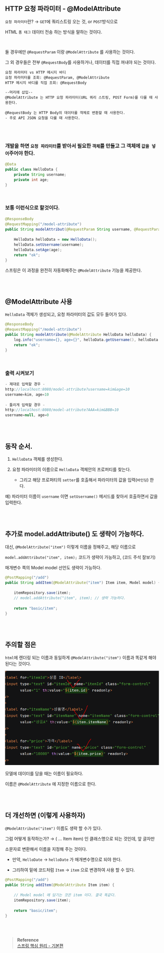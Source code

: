 ## HTTP 요청 파라미터 - @ModelAttribute

`요청 파라미터`란? → `GET`에 쿼리스트링 오는 것, or `POST`방식으로 

HTML `폼 태그` 데이터 전송 하는 방식을 말하는 것이다. 





<br/>

둘 경우에만 `@RequestParam` 이랑 `@ModelAttribute` 를 사용하는 것이다.

그 외 경우들은 전부 `@RequestBody`를 사용하거나, 데이터를 직접 꺼내야 되는 것이다.

```
요청 파라미터 vs HTTP 메시지 바디
요청 파라미터를 조회: @RequestParam, @ModelAttribute
HTTP 메시지 바디를 직접 조회: @RequestBody
```


```
--머리에 삽입--
@ModelAttribute 는 HTTP 요청 파라미터(URL 쿼리 스트링, POST Form)를 다룰 때 사용한다.

@RequestBody 는 HTTP Body의 데이터를 객체로 변환할 때 사용한다. 
- 주로 API JSON 요청을 다룰 때 사용한다.
```



<br/><br/>


### 개발을 하면 `요청 파라미터`를 받아서 필요한 `객체`를 만들고 그 객체에 `값을 넣어`주어야 한다. 

```java
@Data
public class HelloData {
    private String username;
    private int age;
}
```

<br/>

### 보통 이런식으로 할것이다.

```java
@ResponseBody
@RequestMapping("/model-attribute")
public String modelAttribut(@RequestParam String username, @RequestParam int age) {

    HelloData helloData = new HelloData();
    helloData.setUsername(username);
    helloData.setAge(age);
    return "ok";
}
```

스프링은 이 과정을 완전히 자동화해주는 `@ModelAttribute` 기능을 제공한다.

<br/><br/>

## @ModelAttribute 사용

`HelloData` 객체가 생성되고, 요청 파라미터의 값도 모두 들어가 있다.

```java
@ResponseBody
@RequestMapping("/model-attribute")
public String modelAttribute(@ModelAttribute HelloData helloData) {
    log.info("username={}, age={}", helloData.getUsername(), helloData.getAge());
    return "ok";
}
```

<br/>

### 출력 시켜보기

```java
- 제대로 입력할 경우 -
http://localhost:8080/model-attribute?username=kim&age=10
username=kim, age=10

- 틀리게 입력할 경우 - 
http://localhost:8080/model-attribute?AAA=kim&BBB=10
username=null, age=0
```

<br/><br/>

## 동작 순서.

1. `HelloData` 객체를 생성한다.

2. 요청 파라미터의 이름으로 `HelloData` 객체안의 프로퍼티를 찾는다. 

    - 그리고 해당 프로퍼티의 `setter`를 호출해서 파라미터의 값을 입력(`바인딩`) 한다.

예) 파라미터 이름이 `username` 이면 `setUsername()` 메서드를 찾아서 호출하면서 값을 입력한다.

<br/><br/>

## 추가로 model.addAttribute() 도 생략이 가능하다.

대신, `@ModelAttribute("item")` 이렇게 이름을 정해주고, 해당 이름으로

`model.addAttribute("item", item);` 코드가 생략이 가능하고, (코드 주석 잘보기)

매개변수 쪽의 Model model 선언도 생략이 가능하다.

```java
@PostMapping("/add")
public String addItem(@ModelAttribute("item") Item item, Model model) { // 매개변수도 생략 가능하다

    itemRepository.save(item);
    // model.addAttribute("item", item); // 생략 가능하다.

    return "basic/item";
}
```

<br/><br/>

## 주의할 점은

`html`에 렌더링 되는 이름과 동일하게 `@ModelAttribute("item")` 이름과 똑같게 해야 된다는 것이다.

![이미지](/programming/img/입문60.PNG)

모델에 데이터를 담을 때는 이름이 필요하다. 

이름은 `@ModelAttribute` 에 지정한 이름으로 한다.

<br/><br/>

## 더 개선하면 (이렇게 사용하자)

`@ModelAttribute("item")` 이름도 생략 할 수가 있다.

그럼 어떻게 동작하는가? → ( … Item item) 인 클래스명으로 되는 것인데, 앞 글자만 

소문자로 변환해서 이름을 지정해 주는 것이다. 

- 만약, `HelloDate` → `helloDate` 가 매개변수명으로 되야 한다.

- 그리하여 밑에 코드처럼 `Item` → `item` 으로 변경하여 사용 할 수 있다.

```java
@PostMapping("/add")
public String addItem(@ModelAttribute Item item) { 

    // Model model 에 담기는 것은 item 이다. 결국 똑같다.
    itemRepository.save(item);

    return "basic/item";
}
```



<br/><br/>


>**Reference** <br/>[스프링 핵심 원리 - 기본편](https://www.inflearn.com/course/%EC%8A%A4%ED%94%84%EB%A7%81-%ED%95%B5%EC%8B%AC-%EC%9B%90%EB%A6%AC-%EA%B8%B0%EB%B3%B8%ED%8E%B8?utm_source=google&utm_medium=cpc&utm_campaign=04.general_backend&utm_content=spring&utm_term=%EC%8A%A4%ED%94%84%EB%A7%81%20%EC%9E%85%EB%AC%B8&gclid=CjwKCAiAjPyfBhBMEiwAB2CCImohok2YrQ2tRdhqfr3cZvKqkIJOHUJ36u6s1-7C9X1gzZIapTvOtxoCangQAvD_BwE)
